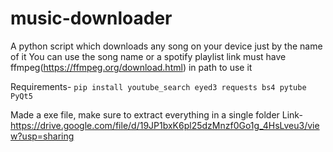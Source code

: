 # music-downloader
A python script which downloads any song on your device just by the name of it
You can use the song name or a spotify playlist link
must have ffmpeg(https://ffmpeg.org/download.html) in path to use it

Requirements-
`pip install youtube_search eyed3 requests bs4 pytube PyQt5`


Made a exe file, make sure to extract everything in a single folder
Link-https://drive.google.com/file/d/19JP1bxK6pl25dzMnzf0Go1g_4HsLveu3/view?usp=sharing

